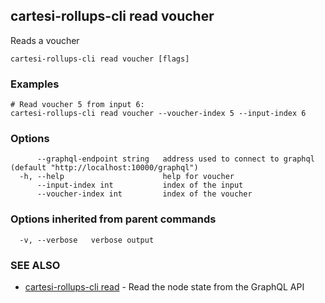 ## cartesi-rollups-cli read voucher

Reads a voucher

```
cartesi-rollups-cli read voucher [flags]
```

### Examples

```
# Read voucher 5 from input 6:
cartesi-rollups-cli read voucher --voucher-index 5 --input-index 6
```

### Options

```
      --graphql-endpoint string   address used to connect to graphql (default "http://localhost:10000/graphql")
  -h, --help                      help for voucher
      --input-index int           index of the input
      --voucher-index int         index of the voucher
```

### Options inherited from parent commands

```
  -v, --verbose   verbose output
```

### SEE ALSO

* [cartesi-rollups-cli read](cartesi-rollups-cli_read.md)	 - Read the node state from the GraphQL API

